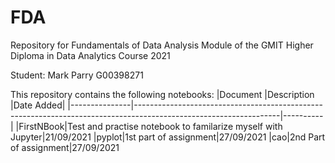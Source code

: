 # FDA
Repository for Fundamentals of Data Analysis Module of the GMIT Higher Diploma in Data Analytics Course 2021

Student: Mark Parry G00398271

This repository contains the following notebooks:
|Document       |Description                                                                                                       |Date Added|
|---------------|------------------------------------------------------------------------------------------------------------------|----------|
|FirstNBook|Test and practise notebook to familarize myself with Jupyter|21/09/2021
|pyplot|1st part of assignment|27/09/2021
|cao|2nd Part of assignment|27/09/2021
